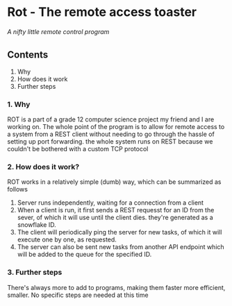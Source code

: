 # Rot - The remote access toaster
###### A nifty little remote control program

## Contents
1. Why
2. How does it work
3. Further steps

### 1. Why
ROT is a part of a grade 12 computer science project my friend and I are working
on. The whole point of the program is to allow for remote access to a system 
from a REST client without needing to go through the hassle of setting up port 
forwarding. the whole system runs on REST because we couldn't be bothered with
a custom TCP protocol

### 2. How does it work?
ROT works in a relatively simple (dumb) way, which can be summarized as follows
1. Server runs independently, waiting for a connection from a client
2. When a client is run, it first sends a REST requesst for an ID from the 
   sever, of which it will use until the client dies. they're generated as a 
   snowflake ID.
3. The client will periodically ping the server for new tasks, of which it 
   will execute one by one, as requested.
4. The server can also be sent new tasks from another API endpoint which 
   will be added to the queue for the specified ID.

### 3. Further steps
There's always more to add to programs, making them faster more efficient, 
smaller. No specific steps are needed at this time